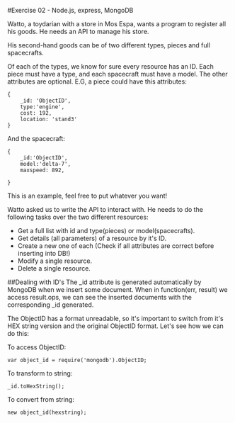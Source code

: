 #Exercise 02 - Node.js, express, MongoDB

Watto, a toydarian with a store in Mos Espa, wants a program to register all his goods. He needs an API to manage his store.

His second-hand goods can be of two different types, pieces and full spacecrafts.

Of each of the types, we know for sure every resource has an ID. Each piece must have a type, and each spacecraft must have a model. The other attributes are optional. E.G, a piece could have this attributes:

    {
        _id: 'ObjectID',
        type:'engine',
        cost: 192,
        location: 'stand3'
    }

And the spacecraft:

    {
        _id:'ObjectID',
        model:'delta-7',
        maxspeed: 892,

    }

This is an example, feel free to put whatever you want!

Watto asked us to write the API to interact with. He needs to do the following tasks over the two different resources:

- Get a full list with id and type(pieces) or model(spacecrafts).
- Get details (all parameters) of a resource by it's ID.
- Create a new one of each (Check if all attributes are correct before inserting into DB!)
- Modify a single resource.
- Delete a single resource.

##Dealing with ID's
The _id attribute is generated automatically by MongoDB when we insert some document. When in function(err, result) we access result.ops, we can see the inserted documents with the corresponding _id generated.

The ObjectID has a format unreadable, so it's important to switch from it's HEX string version and the original ObjectID format. Let's see how we can do this:

To access ObjectID:

    var object_id = require('mongodb').ObjectID;

To transform to string:

    _id.toHexString();

To convert from string:

    new object_id(hexstring);

